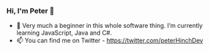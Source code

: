 ### Hi, I'm Peter 👋

- 🌱 Very much a beginner in this whole software thing. I’m currently learning JavaScript, Java and C#.
- 📫 You can find me on Twitter - https://twitter.com/peterHinchDev

<!--
**peter-hinch/peter-hinch** is a ✨ _special_ ✨ repository because its `README.md` (this file) appears on your GitHub profile.

Here are some ideas to get you started:

- 🔭 I’m currently working on ...
- 👯 I’m looking to collaborate on ...
- 🤔 I’m looking for help with ...
- 💬 Ask me about ...

- 😄 Pronouns: ...
- ⚡ Fun fact: ...
-->
